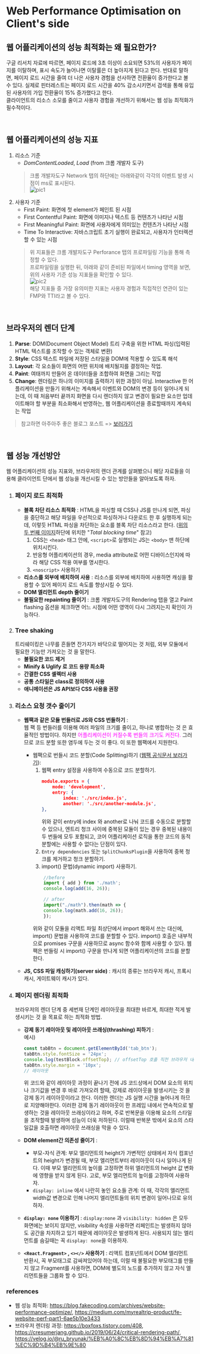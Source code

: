 # Web Performance Optimisation on Client's side

## 웹 어플리케이션의 성능 최적화는 왜 필요한가?
구글 리서치 자료에 따르면, 페이지 로드에 3초 이상이 소요되면 53%의 사용자가 페이지를 이탈하며, 표시 속도가 늘어나면 이탈률은 더 높아지게 된다고 한다. 반대로 말하면, 페이지 로드 시간을 줄여 더 나은 사용자 경험을 선사하면 전환율이 증가한다고 볼 수 있다. 실제로 핀터레스트는 페이지 로드 시간을 40% 감소시키면서 검색을 통해 유입된 사용자의 가입 전환율이 15% 증가했다고 한다.  
클라이언트의 리소스 소모를 줄이고 사용자 경험을 개선하기 위해서는 웹 성능 최적화가 필수적이다.  

<br/>

## 웹 어플리케이션의 성능 지표
1. 리소스 기준
    - *DomContentLoaded*, *Load* (from 크롬 개발자 도구)  
    > 크롬 개발자도구 Network 탭의 하단에는 아래와같이 각각의 이벤트 발생 시점이 ms로 표시된다.  
    ![pic1](../../assets/performance1.png)  
2. 사용자 기준  
    - First Paint: 화면에 첫 element가 페인트 된 시점
    - First Contentful Paint: 화면에 이미지나 텍스트 등 컨텐츠가 나타난 시점
    - First Meaningful Paint: 화면에 사용자에게 의미있는 컨텐츠가 나타난 시점
    - Time To Interactive: 자바스크립트 초기 실행이 완료되고, 사용자가 인터렉션 할 수 있는 시점
    > 위 지표들은 크롬 개발자도구 Perforance 탭의 프로파일링 기능을 통해 측정할 수 있다.  
    프로파일링을 실행한 뒤, 아래와 같이 준비된 파일에서 timing 영역을 보면, 위의 사용자 기준 성능 지표들을 확인할 수 있다.  
    ![pic2](../../assets/performance2.png)  
    해당 지표들 중 가장 유의미한 지표는 사용자 경험과 직접적인 연관이 있는 FMP와 TTI라고 볼 수 있다.

<br/>

## 브라우저의 렌더 단계
1. **Parse**: DOM(Document Object Model) 트리 구축을 위한 HTML 파싱(입력된 HTML 텍스트를 조작할 수 있는 객체로 변환)
2. **Style**:  CSS 텍스트 파일에 저장된 스타일을 DOM에 적용할 수 있도록 해석
3. **Layout**: 각 요소들이 화면의 어떤 위치에 배치될지를 결정하는 작업.
4. **Paint**: 여태까지 만들어 온 데이터들을 조합하여 화면을 그리는 작업
5. **Change**: 렌더링은 하나의 이미지를 출력하기 위한 과정이 아님. Interactive 한 어플리케이션을 만들기 위해서는 계속해서 이벤트와 DOM의 변경 등이 일어나게 되는데, 이 때 처음부터 끝까지 화면을 다시 렌더하지 않고 변경이 필요한 요소만 업데이트해야 할 부분을 최소화해서 반영하는, 웹 어플리케이션을 종료할때까지 계속되는 작업


> 참고하면 아주아주 좋은 블로그 포스트 => [보러가기](https://ibocon.tistory.com/251)

<br/>

## 웹 성능 개선방안
웹 어플리케이션의 성능 지표와, 브라우저의 렌더 관계를 살펴봤으니 해당 자료들을 이용해 클라이언트 단에서 웹 성능을 개선시킬 수 있는 방안들을 알아보도록 하자.  
1. ### 페이지 로드 최적화
     - **블록 차단 리소스 최적화** : HTML을 파싱할 때 CSS나 JS를 만나게 되면, 파싱을 중단하고 해당 파일을 우선적으로 파싱하거나 다운로드 한 후 실행하게 되는데, 이렇듯 HTML 파싱을 차단하는 요소를 블록 차단 리소스라고 한다. ([위의 두 번째 이미지](#웹-어플리케이션의-성능-지표)하단에 위치한 "*Total blocking time*" 참고)  
         1. CSS는 `<head>` 태그 안에, `<script>`로 실행되는 JS는 `<body>` 맨 하단에 위치시킨다.
         2. 반응형 어플리케이션의 경우, media attribute로 어떤 디바이스인지에 따라 해당 CSS 적용 여부를 명시한다.
         3. `<noscript>` 사용하기
     - **리소스를 외부에 배치하여 사용** : 리소스를 외부에 배치하여 사용하면 캐싱을 활용할 수 있어 페이지 로드 속도를 향상시킬 수 있다.
     - **DOM 엘리먼트 depth 줄이기**
     - **불필요한 repainting 줄이기** : 크롬 개발자도구의 Rendering 탭을 열고 Paint flashing 옵션을 체크하면 어느 시점에 어떤 영역이 다시 그려지는지 확인이 가능하다.
2. ### Tree shaking  
    트리쉐이킹은 나무를 흔들면 잔가지가 바닥으로 떨어지는 것 처럼, 외부 모듈에서 필요한 기능만 가져오는 것 을 말한다. 
    - **불필요한 코드 제거**
    - **Minify & Uglify 로 코드 용량 최소화**
    - **간결한 CSS 셀렉터 사용**
    - **공통 스타일은 class로 정의하여 사용**
    - **애니메이션은 JS API보다 CSS 사용을 권장**  
3. ### 리소스 요청 갯수 줄이기
    - **웹팩과 같은 모듈 번들러로 JS와 CSS 번들하기** :  
        웹 팩 등 번들러를 이용해 여러 파일의 크기를 줄이고, 하나로 병합하는 것 은 효율적인 방법이다. 하지만 <span style="color:magenta">어플리케이션이 커질수록 번들의 크기도 커진다.</span> 그러므로 코드 분할 또한 염두에 두는 것 이 좋다. 이 또한 웹팩에서 지원한다.  

        - 웹팩으로 번들시 코드 분할(Code Splitting)하기 ([웹팩 공식문서 보러가기](https://webpack.kr/guides/code-splitting/)):  
            1. 웹팩 entry 설정을 사용하여 수동으로 코드 분할하기.  
                ```json
                module.exports = {
                    mode: 'development',
                    entry: {
                        index: './src/index.js',
                        another: './src/another-module.js',
                },
                ```
                위와 같이 entry에 index 와 another로 나눠 코드를 수동으로 분할할 수 있으나, 엔트리 청크 사이에 중복된 모듈이 있는 경우 중복된 내용이 두 번들에 모두 포함되고, 코어 어플리케이션 로직을 통한 코드의 동적 분할에는 사용할 수 없다는 단점이 있다.  
            2. `Entry dependencies` 또는 `SplitChunksPlugin`을 사용하여 중복 청크를 제거하고 청크 분할하기.
            3. import() 문법(dynamic import) 사용하기.
            ```javascript
                //before
                import { add } from './math';
                console.log(add(16, 26));

                // after
                import("./math").then(math => {
                console.log(math.add(16, 26));
                });
            ```
            위와 같이 모듈을 리액트 파일 최상단에서 import 해와서 쓰는 대신에, import() 문법을 사용하여 코드를 분할할 수 있다. import() 호출은 내부적으로 promises 구문을 사용하므로 async 함수와 함께 사용할 수 있다. 웹팩은 번들링 시 import() 구문을 만나게 되면 어플리케이션의 코드를 분할한다. 
    - **JS, CSS 파일 캐싱하기(server side)** : 캐시의 종류는 브라우저 캐시, 프록시 캐시, 게이트웨이 캐시가 있다.
4. ### 페이지 렌더링 최적화
    브라우저의 렌더 단계 중 세번재 단계인 레이아웃을 최대한 바르게, 최대한 적게 발생시키는 것 을 목표로 하는 최적화 방법.
    - **강제 동기 레이아웃 및 레이아웃 쓰래싱(thrashing) 피하기** :   
    예시)
        ```javascript 
        const tabBtn = document.getElementById('tab_btn');
        tabBtn.style.fontSize = '24px';
        console.log(testBlock.offsetTop); // offsetTop 호출 직전 브라우저 내부에서는 동기 레이아웃이 발생한다.
        tabBtn.style.margin = '10px';
        // 레이아웃
        ```
        위 코드와 같이 레이아웃 과정이 끝나기 전에 JS 코드상에서 DOM 요소의 위치나 크기값을 변경 후 바로 가져오려 할때, 강제로 레이아웃을 발생시키는 것 을 강제 동기 레이아웃이라고 한다. 이러한 렌더는 JS 실행 시간을 늘어나게 하므로 지양해야한다. 이러한 강제 동기 레이아웃이 한 프레임 내에서 연속적으로 발생하는 것을 레이아웃 쓰래싱이라고 하며, 주로 반복문을 이용해 요소의 스타일을 조작할때 발생하며 성능이 더욱 저하된다. 이럴때 반복문 밖에서 요소의 스타일값을 호출하면 레이아웃 쓰래싱을 막을 수 있다.  

   - **DOM element간 의존성 줄이기** : 
        - 부모-자식 관계: 부모 엘리먼트의 height가 가변적인 상태에서 자식 컴포넌트의 height가 변경될 때, 부모 엘리먼트부터 레이아웃이 다시 일어나게 된다. 이때 부모 엘리먼트의 높이를 고정하면 하위 엘리먼트의 height 값 변화에 영향을 받지 않게 된다. 고로, 부모 엘리먼트의 높이를 고정하여 사용하자.
        - `display: inline` 에서 나란히 놓인 요소들 관계: 이 때, 각각의 엘리먼트 width값 변경으로 인해 나머지 엘리먼트들의 위치 변경이 일어나므로 유의하자.  
    -  **`display: none` 이용하기** : `display:none` 과 `visibility: hidden` 은 모두 화면에는 보이지 않지만, visibility 속성을 사용하면 리페인트는 발생하지 않아도 공간을 차지하고 있기 때문에 레이아웃은 발생하게 된다. 사용되지 않는 엘리먼트를 숨길때는 꼭 `display: none`을 이용하자.
    - **`<React.Fragment>` , `<></>` 사용하기** : 리액트 컴포넌트에서 DOM 엘리먼트 반환시, 꼭 부모태그로 감싸져있어야 하는데, 이럴 때 불필요한 부모태그를 만들지 않고 Fragment를 사용하면, DOM에 별도의 노드를 추가하지 않고 자식 엘리먼트들을 그룹화 할 수 있다.







### references
- 웹 성능 최적화: https://blog.fakecoding.com/archives/website-performance-optimize/, https://medium.com/myrealtrip-product/fe-website-perf-part1-6ae5b10e3433
- 브라우저 렌더링 과정: https://boxfoxs.tistory.com/408, https://cresumerjang.github.io/2019/06/24/critical-rendering-path/, https://velog.io/@ru_bryunak/%EB%A0%8C%EB%8D%94%EB%A7%81%EC%9D%B4%EB%9E%80